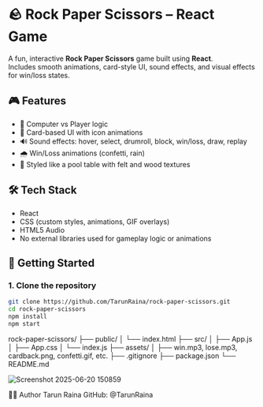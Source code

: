 # 🪨 Rock Paper Scissors – React Game

A fun, interactive **Rock Paper Scissors** game built using **React**.  
Includes smooth animations, card-style UI, sound effects, and visual effects for win/loss states.

## 🎮 Features

- 🧠 Computer vs Player logic  
- 🎴 Card-based UI with icon animations  
- 🔊 Sound effects: hover, select, drumroll, block, win/loss, draw, replay  
- 🌧️ Win/Loss animations (confetti, rain)  
- 🎨 Styled like a pool table with felt and wood textures  

## 🛠️ Tech Stack

- React  
- CSS (custom styles, animations, GIF overlays)  
- HTML5 Audio  
- No external libraries used for gameplay logic or animations  

## 🚀 Getting Started

### 1. Clone the repository

```bash
git clone https://github.com/TarunRaina/rock-paper-scissors.git
cd rock-paper-scissors
npm install
npm start
```
rock-paper-scissors/
├── public/
│   └── index.html
├── src/
│   ├── App.js
│   ├── App.css
│   └── index.js
├── assets/
│   ├── win.mp3, lose.mp3, cardback.png, confetti.gif, etc.
├── .gitignore
├── package.json
└── README.md

![Screenshot 2025-06-20 150859](https://github.com/user-attachments/assets/75bbf7f6-7d95-4af8-bec5-3acd73ab6b21)

👨‍💻 Author
Tarun Raina
GitHub: @TarunRaina
